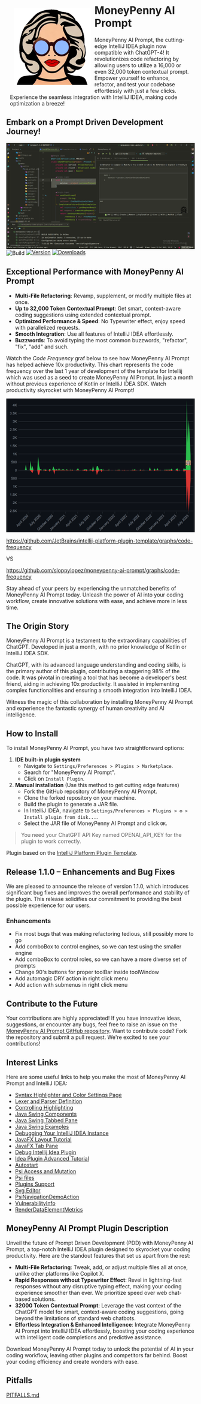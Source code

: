 <div>
  <div style="margin: 10px;">
    <img style="margin: 10px;" src="src/main/resources/images/moneypenny4-alpha.png" alt="Prompt" height="206px" width="206px" align="left">
    <h1>MoneyPenny AI Prompt</h1>
  </div>
    <p style="margin: 10px;">
        MoneyPenny AI Prompt, the cutting-edge IntelliJ IDEA plugin now compatible with ChatGPT-4! It revolutionizes code refactoring by allowing users to utilize a 16,000 or even 32,000 token contextual prompt. Empower yourself to enhance, refactor, and test your codebase effortlessly with just a few clicks. Experience the seamless integration with IntelliJ IDEA, making code optimization a breeze!
    </p>
</div>

## Embark on a Prompt Driven Development Journey!

<img src="src/main/resources/images/prompt-pic-1.png" alt="Prompt" align="center">
<br>
<img src="https://github.com/sloppylopez/moneypenny-idea-plugin/workflows/Build/badge.svg" alt="Build" align="center">
<a href="https://plugins.jetbrains.com/plugin/22252-moneypenny-ai"><img src="https://img.shields.io/jetbrains/plugin/v/22252-moneypenny-ai.svg" alt="Version"></a>
<a href="https://plugins.jetbrains.com/plugin/22252-moneypenny-ai"><img src="https://img.shields.io/jetbrains/plugin/d/22252-moneypenny-ai.svg" alt="Downloads"></a>

## Exceptional Performance with MoneyPenny AI Prompt

- **Multi-File Refactoring**: Revamp, supplement, or modify multiple files at once.
- **Up to 32,000 Token Contextual Prompt**: Get smart, context-aware coding suggestions using extended contextual
  prompt.
- **Optimized Performance & Speed**: No Typewriter effect, enjoy speed with parallelized requests.
- **Smooth Integration**: Use all features of IntelliJ IDEA effortlessly.
- **Buzzwords**: To avoid typing the most common buzzwords, "refactor", "fix", "add" and such.

Watch the *Code Frequency* graf below to see how MoneyPenny AI Prompt has helped achieve
10x productivity. This chart represents the code frequency over the last 1 year of development of the template
for Intellij which was used as a seed to create MoneyPenny AI Prompt. In just a month without previous
experience of Kotlin or IntelliJ IDEA SDK.
Watch productivity skyrocket with MoneyPenny AI Prompt!

<img src="src/main/resources/images/productivity_charts.png" alt="Code Frequency" align="center">

https://github.com/JetBrains/intellij-platform-plugin-template/graphs/code-frequency

VS

https://github.com/sloppylopez/moneypenny-ai-prompt/graphs/code-frequency

Stay ahead of your peers by experiencing the unmatched benefits of MoneyPenny AI Prompt today. Unleash the power of AI
into your coding workflow, create innovative solutions with ease, and achieve more in less time.

## The Origin Story

MoneyPenny AI Prompt is a testament to the extraordinary capabilities of ChatGPT. Developed in just a month, with no
prior knowledge of Kotlin or IntelliJ IDEA SDK.

ChatGPT, with its advanced language understanding and coding skills, is the primary author of this plugin, contributing
a staggering 98% of the code. It was pivotal in creating a tool that has become a developer's best friend, aiding in
achieving 10x productivity. It assisted in implementing complex functionalities and ensuring a smooth integration into
IntelliJ IDEA.

Witness the magic of this collaboration by installing MoneyPenny AI Prompt and experience the fantastic synergy of human
creativity and AI intelligence.

## How to Install

To install MoneyPenny AI Prompt, you have two straightforward options:

1. **IDE built-in plugin system**
    - Navigate to `Settings/Preferences > Plugins > Marketplace`.
    - Search for "MoneyPenny AI Prompt".
    - Click on `Install Plugin`.
2. **Manual installation** (Use this method to get cutting edge features)
    - Fork the GitHub repository of MoneyPenny AI Prompt.
    - Clone the forked repository on your machine.
    - Build the plugin to generate a JAR file.
    - In IntelliJ IDEA, navigate to `Settings/Preferences > Plugins > ⚙️ > Install plugin from disk...`.
    - Select the JAR file of MoneyPenny AI Prompt and click `OK`.

> You need your ChatGPT API Key named OPENAI_API_KEY for the plugin to work correctly.

Plugin based on
the [IntelliJ Platform Plugin Template](https://github.com/sloppylopez/moneypenny-idea-plugin/workflows/Build/badge.svg).

## Release 1.1.0 – Enhancements and Bug Fixes

We are pleased to announce the release of version 1.1.0, which introduces significant bug fixes and improves
the overall performance and stability of the plugin. This release solidifies our commitment to providing the best
possible experience for our users.

### Enhancements

* Fix most bugs that was making refactoring tedious, still possibly more to go
* Add comboBox to control engines, so we can test using the smaller engine
* Add comboBox to control roles, so we can have a more diverse set of prompts
* Change 90's buttons for proper toolBar inside toolWindow
* Add automagic DRY action in right click menu
* Add action with submenus in right click menu

## Contribute to the Future

Your contributions are highly appreciated! If you have innovative ideas, suggestions, or encounter any bugs, feel free
to raise an issue on
the [MoneyPenny AI Prompt GitHub repository](https://github.com/sloppylopez/moneypenny-idea-plugin). Want to contribute
code? Fork the repository and submit a pull request. We're excited to see your contributions!

<div>
<h2>Interest Links</h2>

  <p>Here are some useful links to help you make the most of MoneyPenny AI Prompt and IntelliJ IDEA:</p>

  <ul>
    <li><a href="https://plugins.jetbrains.com/docs/intellij/syntax-highlighter-and-color-settings-page.html#define-a-color-settings-page">Syntax Highlighter and Color Settings Page</a></li>
    <li><a href="https://plugins.jetbrains.com/docs/intellij/lexer-and-parser-definition.html#define-a-parser">Lexer and Parser Definition</a></li>
    <li><a href="https://plugins.jetbrains.com/docs/intellij/controlling-highlighting.html">Controlling Highlighting</a></li>
    <li><a href="https://web.mit.edu/6.005/www/sp14/psets/ps4/java-6-tutorial/components.html">Java Swing Components</a></li>
    <li><a href="https://docs.oracle.com/javase/tutorial/uiswing/components/tabbedpane.html">Java Swing Tabbed Pane</a></li>
    <li><a href="https://docs.oracle.com/javase/tutorial/uiswing/examples/components/index.html#TabbedPaneDemo">Java Swing Examples</a></li>
    <li><a href="https://medium.com/agorapulse-stories/how-to-debug-your-own-intellij-idea-instance-7d7df185a48d">Debugging Your IntelliJ IDEA Instance</a></li>
    <li><a href="https://docs.oracle.com/javase/8/javafx/layout-tutorial/index.html">JavaFX Layout Tutorial</a></li>
    <li><a href="https://openjfx.io/javadoc/14/javafx.controls/javafx/scene/control/TabPane.html">JavaFX Tab Pane</a></li>
    <li><a href="https://www.youtube.com/watch?v=WRE5VwsS1X4">Debug Intellij Idea Plugin</a></li>
    <li><a href="https://developerlife.com/2021/03/13/ij-idea-plugin-advanced/">Idea Plugin Advanced Tutorial</a></li>
    <li><a href="https://intellij-support.jetbrains.com/hc/en-us/community/posts/360002476840-How-to-auto-start-initialize-plugin-on-project-loaded-">Autostart</a></li>
    <li><a href="https://developerlife.com/2021/03/13/ij-idea-plugin-advanced/#psi-access-and-mutation">Psi Access and Mutation</a></li>
    <li><a href="https://plugins.jetbrains.com/docs/intellij/psi-files.html#how-do-i-get-a-psi-file">Psi files</a></li>
    <li><a href="https://plugins.jetbrains.com/docs/intellij/plugin-dependencies.html?from=jetbrains.org#bundled-and-other-plugins">Plugins Support</a></li>
    <li><a href="https://mediamodifier.com/svg-editor#">Svg Editor</a></li>
    <li><a href="https://github.com/JetBrains/intellij-sdk-docs/blob/main/code_samples/psi_demo/src/main/java/org/intellij/sdk/psi/PsiNavigationDemoAction.java">PsiNavigationDemoAction</a></li>
    <li><a href="https://github.com/codeemoji/codeemoji-plugin/blob/main/src/main/java/codeemoji/inlay/external/VulnerabilityInfo.java">VulnerabilityInfo</a></li>
    <li><a href="https://github.com/IoaNNUwU/InLine/blob/main/src/main/kotlin/com/ioannuwu/inline2/pluginlogic/render/RenderDataElementMetrics.kt">RenderDataElementMetrics</a></li>
  </ul>
</div>

## MoneyPenny AI Prompt Plugin Description

<!-- Plugin description -->
Unveil the future of Prompt Driven Development (PDD) with MoneyPenny AI Prompt, a top-notch IntelliJ IDEA plugin
designed to skyrocket your coding productivity. Here are the standout features that set us apart from the rest:

- **Multi-File Refactoring**: Tweak, add, or adjust multiple files all at once, unlike other platforms like Copilot X.
- **Rapid Responses without Typewriter Effect**: Revel in lightning-fast responses without any disruptive typing effect,
  making your coding experience smoother than ever. We prioritize speed over web chat-based solutions.
- **32000 Token Contextual Prompt**: Leverage the vast context of the ChatGPT model for smart, context-aware coding
  suggestions, going beyond the limitations of standard web chatbots.
- **Effortless Integration & Enhanced Intelligence**: Integrate MoneyPenny AI Prompt into IntelliJ IDEA effortlessly,
  boosting your coding experience with intelligent code completions and predictive assistance.

Download MoneyPenny AI Prompt today to unlock the potential of AI in your coding workflow, leaving other plugins and
competitors far behind. Boost your coding efficiency and create wonders with ease.
<!-- Plugin description end -->

## Pitfalls

[PITFALLS.md](docs%2FPITFALLS.md)
